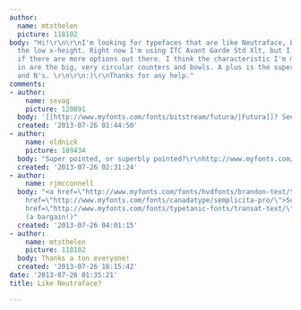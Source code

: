 ```yaml
---
author:
  name: mtsthelen
  picture: 118102
body: "Hi!\r\n\r\nI'm looking for typefaces that are like Neutraface, but without
  the low x-height. Right now I'm using ITC Avant Garde Std Xlt, but I'm wondering
  if there are more options out there. I think the characteristic I'm most interested
  in are the big, very circular counters and bowls. A plus is the super pointed M
  and N's. \r\n\r\n:)\r\nThanks for any help."
comments:
- author:
    name: sevag
    picture: 120891
  body: '[[http://www.myfonts.com/fonts/bitstream/futura/|Futura]]? See also [[https://monokrom.no/fonts/telefon|Telefon]].'
  created: '2013-07-26 01:44:50'
- author:
    name: oldnick
    picture: 109434
  body: "Super pointed, or superbly pointed?\r\nhttp://www.myfonts.com/fonts/nicksfonts/examiner-nf/"
  created: '2013-07-26 02:31:24'
- author:
    name: rjmcconnell
  body: "<a href=\"http://www.myfonts.com/fonts/hvdfonts/brandon-text/\">Brandon Text</a>\r\n<a
    href=\"http://www.myfonts.com/fonts/canadatype/semplicita-pro/\">Semplicita Pro</a>\r\n<a
    href=\"http://www.myfonts.com/fonts/typetanic-fonts/transat-text/\">Transat Text</a>
    (a bargain!)"
  created: '2013-07-26 04:01:15'
- author:
    name: mtsthelen
    picture: 118102
  body: Thanks a ton everyone!
  created: '2013-07-26 18:15:42'
date: '2013-07-26 01:35:21'
title: Like Neutraface?

---
```

